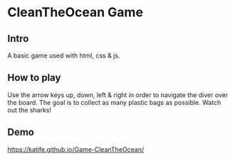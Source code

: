 # CleanTheOcean Game

## Intro

A basic game used with html, css & js.


## How to play

Use the arrow keys up, down, left & right in order to navigate the diver over the board.
The goal is to collect as many plastic bags as possible.
Watch out the sharks!

## Demo

https://katife.github.io/Game-CleanTheOcean/